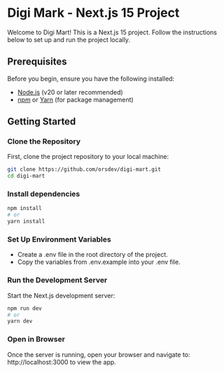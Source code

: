 # Digi Mark - Next.js 15 Project

Welcome to Digi Mart! This is a Next.js 15 project. Follow the instructions below to set up and run the project locally.

## Prerequisites

Before you begin, ensure you have the following installed:
- [Node.js](https://nodejs.org/) (v20 or later recommended)
- [npm](https://www.npmjs.com/) or [Yarn](https://yarnpkg.com/) (for package management)

## Getting Started

###  Clone the Repository

First, clone the project repository to your local machine:

```bash
git clone https://github.com/orsdev/digi-mart.git
cd digi-mart
```

### Install dependencies
```bash
npm install
# or
yarn install
```

###  Set Up Environment Variables

- Create a .env file in the root directory of the project.
- Copy the variables from .env.example into your .env file.

### Run the Development Server

Start the Next.js development server:
```bash
npm run dev
# or
yarn dev
```

### Open in Browser

Once the server is running, open your browser and navigate to:
http://localhost:3000 to view the app.